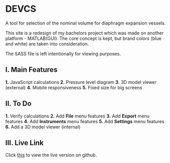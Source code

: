 # DEVCS
A tool for selection of the nominal volume for diaphragm expansion vessels.

This site is a redesign of my bachelors project which was made on another platform - MATLAB(GUI). The core concept is kept, but brand colors (blue and white) are taken into consideration.

The SASS file is left intentionally for viewing purposes.

## I. Main Features
**1.** JavaScript calculations
**2.** Pressure level diagram
**3.** 3D model viewer (external)
**4.** Mobile responsiveness
**5.** Fixed size for big screens

## II. To Do
**1.** Verify calculations
**2.** Add **File** menu features
**3.** Add **Export** menu features
**4.** Add **Instruments** menu features
**5.** Add **Settings** menu features
**6.** Add a 3D model viewer (internal)

## III. Live Link
Click [this](https://velizarstavrev.github.io/devcs/) to view the live version on github.
